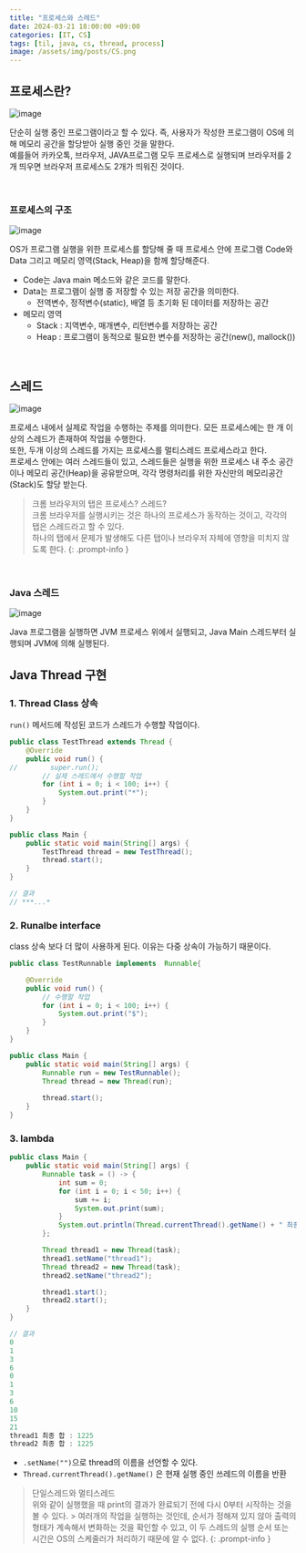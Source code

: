 ```yaml
---
title: "프로세스와 스레드"
date: 2024-03-21 18:00:00 +09:00
categories: [IT, CS]
tags: [til, java, cs, thread, process]
image: /assets/img/posts/CS.png
---
```


## 프로세스란?

![image](https://github.com/honge7694/honge7694.github.io/assets/76715487/da68d2cf-db14-4f01-94a2-1d0084e82a7e)

단순히 실행 중인 프로그램이라고 할 수 있다. 즉, 사용자가 작성한 프로그램이 OS에 의해 메모리 공간을 할당받아 실행 중인 것을 말한다.      
예를들어 카카오톡, 브라우저, JAVA프로그램 모두 프로세스로 실행되며 브라우저를 2개 띄우면 브라우저 프로세스도 2개가 띄워진 것이다.

<br/>

### 프로세스의 구조

![image](https://github.com/honge7694/honge7694.github.io/assets/76715487/265621a9-4f06-4b6e-a860-2387d9bc6204)

OS가 프로그램 실행을 위한 프로세스를 할당해 줄 때 프로세스 안에 프로그램 Code와 Data 그리고 메모리 영역(Stack, Heap)을 함께 할당해준다.

+ Code는 Java main 메소드와 같은 코드를 말한다.
+ Data는 프로그램이 실행 중 저장할 수 있는 저장 공간을 의미한다.
	+ 전역변수, 정적변수(static), 배열 등 초기화 된 데이터를 저장하는 공간
+ 메모리 영역
	+ Stack : 지역변수, 매개변수, 리턴변수를 저장하는 공간
	+ Heap : 프로그램이 동적으로 필요한 변수를 저장하는 공간(new(), mallock())

<br/>

## 스레드

![image](https://github.com/honge7694/honge7694.github.io/assets/76715487/ae732f62-224d-4e36-9fb0-ef99858190ff)

프로세스 내에서 실제로 작업을 수행하는 주제를 의미한다. 모든 프로세스에는 한 개 이상의 스레드가 존재하여 작업을 수행한다.     
또한, 두개 이상의 스레드를 가지는 프로세스를 멀티스레드 프로세스라고 한다.     
프로세스 안에는 여러 스레드들이 있고, 스레드들은 실행을 위한 프로세스 내 주소 공간이나 메모리 공간(Heap)을 공유받으며, 각각 명령처리를 위한 자신만의 메모리공간(Stack)도 할당 받는다.

> 크롬 브라우저의 탭은 프로세스? 스레드?    
> 크롬 브라우저를 실행시키는 것은 하나의 프로세스가 동작하는 것이고, 각각의 탭은 스레드라고 할 수 있다.        
> 하나의 탭에서 문제가 발생해도 다른 탭이나 브라우저 자체에 영향을 미치지 않도록 한다.
{: .prompt-info }


<br/>

### Java 스레드

![image](https://github.com/honge7694/honge7694.github.io/assets/76715487/edcdac66-401d-4a6a-affc-ab317823d639)

Java 프로그램을 실행하면 JVM 프로세스 위에서 실행되고, Java Main 스레드부터 실행되며 JVM에 의해 실행된다.

## Java Thread 구현

### 1. Thread Class 상속
`run()` 메서드에 작성된 코드가 스레드가 수행할 작업이다.

```java
public class TestThread extends Thread {
    @Override
    public void run() {
//        super.run();
        // 실제 스레드에서 수행할 작업
        for (int i = 0; i < 100; i++) {
            System.out.print("*");
        }
    }
}
```

```java
public class Main {
    public static void main(String[] args) {
        TestThread thread = new TestThread();
        thread.start();
    }
}

// 결과
// ***...*
```

### 2. Runalbe interface
 class 상속 보다 더 많이 사용하게 된다. 이유는 다중 상속이 가능하기 때문이다.

```java
public class TestRunnable implements  Runnable{

    @Override
    public void run() {
        // 수행할 작업
        for (int i = 0; i < 100; i++) {
            System.out.print("$");
        }
    }
}
```

```java
public class Main {
    public static void main(String[] args) {
        Runnable run = new TestRunnable();
        Thread thread = new Thread(run);
		
        thread.start();
    }
}
```

### 3. lambda

```java
public class Main {
    public static void main(String[] args) {
        Runnable task = () -> {
            int sum = 0;
            for (int i = 0; i < 50; i++) {
                sum += i;
                System.out.print(sum);
            }
            System.out.println(Thread.currentThread().getName() + " 최종 합 : " + sum);
        };

        Thread thread1 = new Thread(task);
        thread1.setName("thread1");
        Thread thread2 = new Thread(task);
        thread2.setName("thread2");

        thread1.start();
        thread2.start();
    }
}

// 결과
0
1
3
6
0
1
3
6
10
15
21
thread1 최종 합 : 1225
thread2 최종 합 : 1225
```

+ `.setName("")`으로 thread의 이름을 선언할 수 있다.
+ `Thread.currentThread().getName()` 은 현재 실행 중인 쓰레드의 이름을 반환


> 단일스레드와 멀티스레드    
> 위와 같이 실행했을 때 print의 결과가 완료되기 전에 다시 0부터 시작하는 것을 볼 수 있다.     > 여러개의 작업을 실행하는 것인데, 순서가 정해져 있지 않아 출력의 형태가 계속해서 변화하는 것을 확인할 수 있고, 이 두 스레드의 실행 순서 또는 시간은 OS의 스케줄러가 처리하기 때문에 알 수 없다.
{: .prompt-info }